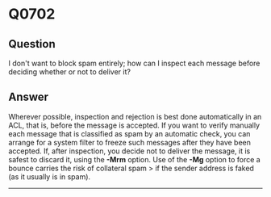 Q0702
=====

Question
--------

I don't want to block spam entirely; how can I inspect each message
before deciding whether or not to deliver it?

Answer
------

Wherever possible, inspection and rejection is best done automatically in an ACL, that is, before the message is accepted. If you want to verify manually each message that is classified as spam by an automatic check, you can arrange for a system filter to freeze such messages after they have been accepted. If, after inspection, you decide not to deliver the message, it is safest to discard it, using the **-Mrm** option. Use of the **-Mg** option to force a bounce carries the risk of  collateral spam > if the sender address is faked (as it usually is in spam).

* * * * *
